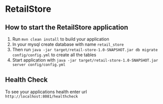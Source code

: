 # RetailStore

How to start the RetailStore application
---

1. Run `mvn clean install` to build your application
1. In your mysql create database with name `retail_store`
1. Then run `java -jar target/retail-store-1.0-SNAPSHOT.jar db migrate config/config.yml` to create all the tables
1. Start application with `java -jar target/retail-store-1.0-SNAPSHOT.jar server config/config.yml`

Health Check
---
To see your applications health enter url `http://localhost:8081/healthcheck`

